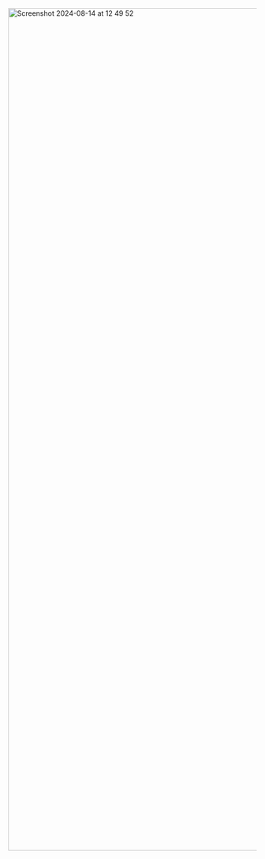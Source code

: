<img width="1709" alt="Screenshot 2024-08-14 at 12 49 52" src="https://github.com/user-attachments/assets/7b101c35-e139-4154-ac38-597f50651144">
